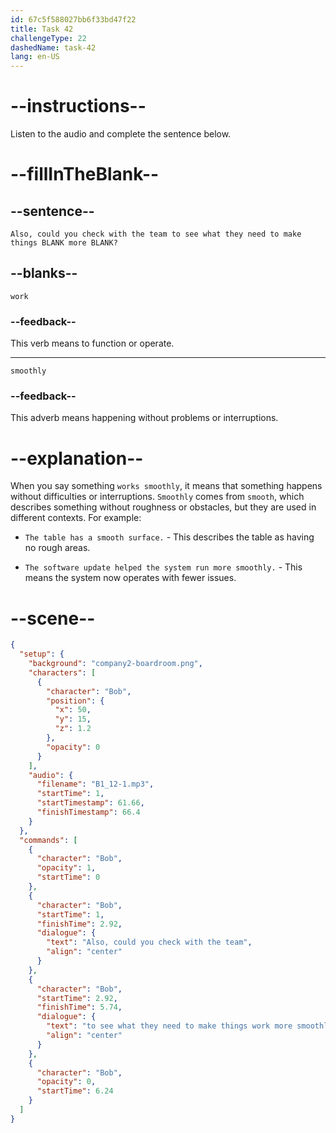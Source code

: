 ```yaml
---
id: 67c5f588027bb6f33bd47f22
title: Task 42
challengeType: 22
dashedName: task-42
lang: en-US
---
```


<!-- (Audio) Bob: Also, could you check with the team to see what they need to make things work more smoothly? -->

# --instructions--

Listen to the audio and complete the sentence below.

# --fillInTheBlank--

## --sentence--

`Also, could you check with the team to see what they need to make things BLANK more BLANK?`  

## --blanks--

`work`  

### --feedback--

This verb means to function or operate.  

---  

`smoothly`  

### --feedback--

This adverb means happening without problems or interruptions.  

# --explanation--

When you say something `works smoothly`, it means that something happens without difficulties or interruptions. `Smoothly` comes from `smooth`, which describes something without roughness or obstacles, but they are used in different contexts. For example:

- `The table has a smooth surface.` - This describes the table as having no rough areas.  

- `The software update helped the system run more smoothly.` - This means the system now operates with fewer issues.

# --scene--

```json
{
  "setup": {
    "background": "company2-boardroom.png",
    "characters": [
      {
        "character": "Bob",
        "position": {
          "x": 50,
          "y": 15,
          "z": 1.2
        },
        "opacity": 0
      }
    ],
    "audio": {
      "filename": "B1_12-1.mp3",
      "startTime": 1,
      "startTimestamp": 61.66,
      "finishTimestamp": 66.4
    }
  },
  "commands": [
    {
      "character": "Bob",
      "opacity": 1,
      "startTime": 0
    },
    {
      "character": "Bob",
      "startTime": 1,
      "finishTime": 2.92,
      "dialogue": {
        "text": "Also, could you check with the team",
        "align": "center"
      }
    },
    {
      "character": "Bob",
      "startTime": 2.92,
      "finishTime": 5.74,
      "dialogue": {
        "text": "to see what they need to make things work more smoothly?",
        "align": "center"
      }
    },
    {
      "character": "Bob",
      "opacity": 0,
      "startTime": 6.24
    }
  ]
}
```
